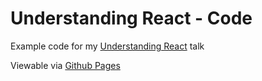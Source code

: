 Understanding React - Code
===================

Example code for my [Understanding React](https://slid.es/w33ble/understanding-react) talk

Viewable via [Github Pages](http://w33ble.github.io/understanding-react)
